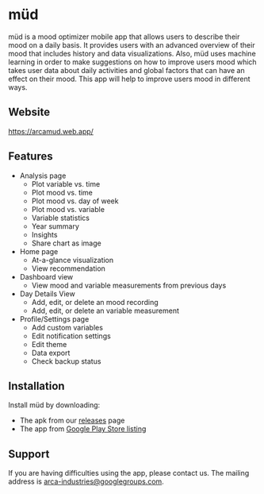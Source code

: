 # müd
müd is a mood optimizer mobile app that allows users to describe their mood on a daily basis. It provides users with an advanced overview of their mood that includes history and data visualizations. Also, müd uses machine learning in order to make suggestions on how to improve users mood which takes user data about daily activities and global factors that can have an effect on their mood. This app will help to improve users mood in different ways.

## Website
https://arcamud.web.app/

## Features
* Analysis page
  * Plot variable vs. time
  * Plot mood vs. time
  * Plot mood vs. day of week
  * Plot mood vs. variable
  * Variable statistics
  * Year summary
  * Insights
  * Share chart as image
* Home page 
  * At-a-glance visualization 
  * View recommendation 
* Dashboard view
  * View mood and variable measurements from previous days
* Day Details View
  * Add, edit, or delete an mood recording
  * Add, edit, or delete an variable measurement
* Profile/Settings page
  * Add custom variables
  * Edit notification settings
  * Edit theme
  * Data export
  * Check backup status

## Installation
Install müd by downloading: 

- The apk from our [releases](https://github.com/ARCA-Industries/mud/releases/latest) page
- The app from [Google Play Store listing](https://play.google.com/store/apps/details?id=mud.arca.io)

## Support
If you are having difficulties using the app, please contact us. 
The mailing address is arca-industries@googlegroups.com.

